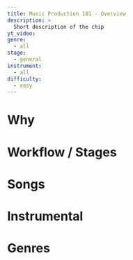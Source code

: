 ```yaml
---
title: Music Production 101 - Overview
description: >
  Short description of the chip
yt_video:
genre:
  - all
stage:
  - general
instrument:
  - all
difficulty:
  - easy
---
```

# Why
# Workflow / Stages
# Songs
# Instrumental
# Genres
